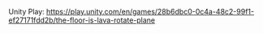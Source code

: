 Unity Play: https://play.unity.com/en/games/28b6dbc0-0c4a-48c2-99f1-ef27171fdd2b/the-floor-is-lava-rotate-plane
